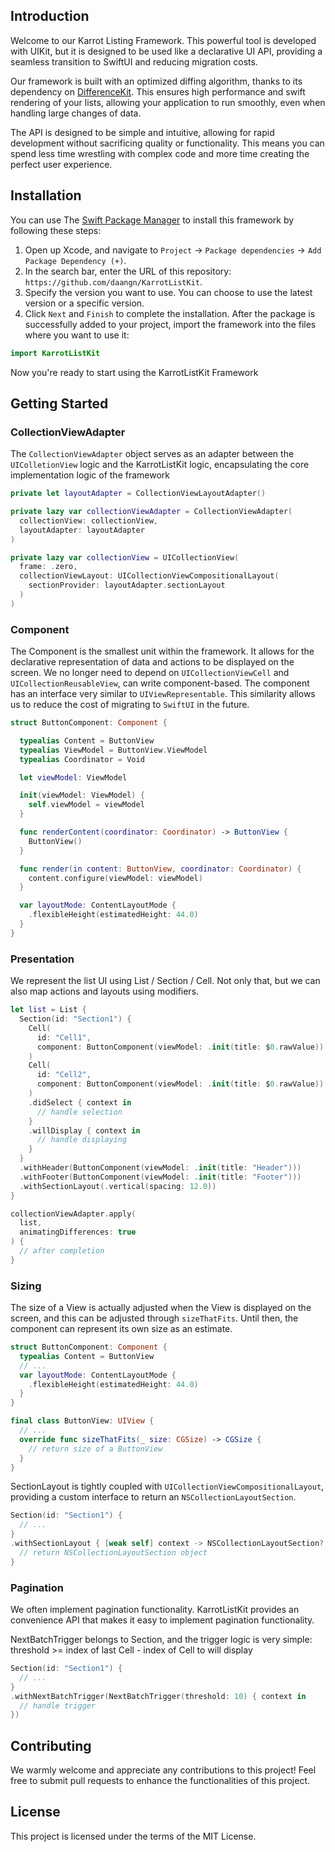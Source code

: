 ## Introduction

Welcome to our Karrot Listing Framework. This powerful tool is developed with UIKit, but it is designed to be used like a declarative UI API, providing a seamless transition to SwiftUI and reducing migration costs.

Our framework is built with an optimized diffing algorithm, thanks to its dependency on [DifferenceKit](https://github.com/ra1028/DifferenceKit). This ensures high performance and swift rendering of your lists, allowing your application to run smoothly, even when handling large changes of data.

The API is designed to be simple and intuitive, allowing for rapid development without sacrificing quality or functionality. This means you can spend less time wrestling with complex code and more time creating the perfect user experience.



## Installation

You can use The [Swift Package Manager](https://swift.org/package-manager/) to install this framework by following these steps:

1. Open up Xcode, and navigate to `Project` -> `Package dependencies` -> `Add Package Dependency (+)`.
1. In the search bar, enter the URL of this repository: `https://github.com/daangn/KarrotListKit`.
1. Specify the version you want to use. You can choose to use the latest version or a specific version.
1. Click `Next` and `Finish` to complete the installation. After the package is successfully added to your project, import the framework into the files where you want to use it:

```swift
import KarrotListKit
```

Now you're ready to start using the KarrotListKit Framework




## Getting Started

### CollectionViewAdapter

The `CollectionViewAdapter` object serves as an adapter between the `UIColletionView` logic and the KarrotListKit logic, encapsulating the core implementation logic of the framework

```swift
private let layoutAdapter = CollectionViewLayoutAdapter()

private lazy var collectionViewAdapter = CollectionViewAdapter(
  collectionView: collectionView,
  layoutAdapter: layoutAdapter
)

private lazy var collectionView = UICollectionView(
  frame: .zero,
  collectionViewLayout: UICollectionViewCompositionalLayout(
    sectionProvider: layoutAdapter.sectionLayout
  )
)
```



### Component

The Component is the smallest unit within the framework. 
It allows for the declarative representation of data and actions to be displayed on the screen. We no longer need to depend on `UICollectionViewCell` and `UICollectionReusableView`, can write component-based. 
The component has an interface very similar to `UIViewRepresentable`. This similarity allows us to reduce the cost of migrating to `SwiftUI` in the future.

```swift
struct ButtonComponent: Component {

  typealias Content = ButtonView
  typealias ViewModel = ButtonView.ViewModel
  typealias Coordinator = Void

  let viewModel: ViewModel

  init(viewModel: ViewModel) {
    self.viewModel = viewModel
  }

  func renderContent(coordinator: Coordinator) -> ButtonView {
    ButtonView()
  }

  func render(in content: ButtonView, coordinator: Coordinator) {
    content.configure(viewModel: viewModel)
  }

  var layoutMode: ContentLayoutMode {
    .flexibleHeight(estimatedHeight: 44.0)
  }
}
```



### Presentation

We represent the list UI using List / Section / Cell. Not only that, but we can also map actions and layouts using modifiers.

```swift
let list = List {
  Section(id: "Section1") {
    Cell(
      id: "Cell1",
      component: ButtonComponent(viewModel: .init(title: $0.rawValue))
    )
    Cell(
      id: "Cell2",
      component: ButtonComponent(viewModel: .init(title: $0.rawValue))
    )
    .didSelect { context in
      // handle selection
    }
    .willDisplay { context in
      // handle displaying
    }	
  }
  .withHeader(ButtonComponent(viewModel: .init(title: "Header")))
  .withFooter(ButtonComponent(viewModel: .init(title: "Footer")))
  .withSectionLayout(.vertical(spacing: 12.0))
}

collectionViewAdapter.apply(
  list,
  animatingDifferences: true
) {
  // after completion
}
```



### Sizing

The size of a View is actually adjusted when the View is displayed on the screen, and this can be adjusted through `sizeThatFits`. Until then, the component can represent its own size as an estimate.

```swift
struct ButtonComponent: Component {
  typealias Content = ButtonView
  // ...
  var layoutMode: ContentLayoutMode {
    .flexibleHeight(estimatedHeight: 44.0)
  }
}

final class ButtonView: UIView {
  // ...
  override func sizeThatFits(_ size: CGSize) -> CGSize {
    // return size of a ButtonView
  }
}
```

SectionLayout is tightly coupled with `UICollectionViewCompositionalLayout`, providing a custom interface to return an `NSCollectionLayoutSection`.

```swift
Section(id: "Section1") {
  // ...
}
.withSectionLayout { [weak self] context -> NSCollectionLayoutSection? in
  // return NSCollectionLayoutSection object
}
```



### Pagination

We often implement pagination functionality.
KarrotListKit provides an convenience API that makes it easy to implement pagination functionality.

NextBatchTrigger belongs to Section, and the trigger logic is very simple: threshold >= index of last Cell - index of Cell to will display

```swift
Section(id: "Section1") {
  // ...
}
.withNextBatchTrigger(NextBatchTrigger(threshold: 10) { context in
  // handle trigger 
})
```



## Contributing

We warmly welcome and appreciate any contributions to this project!
Feel free to submit pull requests to enhance the functionalities of this project. 



## License

This project is licensed under the terms of the MIT License.


